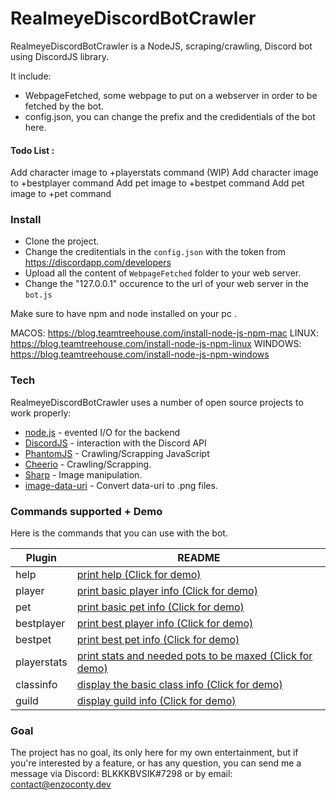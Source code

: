 
# RealmeyeDiscordBotCrawler

RealmeyeDiscordBotCrawler is a NodeJS, scraping/crawling, Discord bot using DiscordJS library.

It include:

  - WebpageFetched, some webpage to put on a webserver in order to be fetched by the bot.
  - config.json, you can change the prefix and the credidentials of the bot here.

#### Todo List :
Add character image to +playerstats command (WIP)
Add character image to +bestplayer command
Add pet image to +bestpet command
Add pet image to +pet command

### Install

  - Clone the project.
  - Change the creditentials in the `config.json` with the token from https://discordapp.com/developers
  - Upload all the content of `WebpageFetched` folder to your web server.
  - Change the "127.0.0.1" occurence to the url of your web server in the `bot.js` 

Make sure to have npm and node installed on your pc .

MACOS: https://blog.teamtreehouse.com/install-node-js-npm-mac
LINUX: https://blog.teamtreehouse.com/install-node-js-npm-linux
WINDOWS: https://blog.teamtreehouse.com/install-node-js-npm-windows

### Tech

RealmeyeDiscordBotCrawler uses a number of open source projects to work properly:

* [node.js](http://nodejs.org) - evented I/O for the backend
* [DiscordJS](https://discord.js.org/) - interaction with the Discord API
* [PhantomJS](http://phantomjs.org/) - Crawling/Scrapping JavaScript
* [Cheerio](https://github.com/cheeriojs/cheerio) - Crawling/Scrapping.
* [Sharp](https://github.com/lovell/sharp) - Image manipulation.
* [image-data-uri](https://github.com/DiegoZoracKy/image-data-uri) - Convert data-uri to .png files.

### Commands supported + Demo

Here is the commands that you can use with the bot.

| Plugin | README |
| ------ | ------ |
| help | [print help (Click for demo) ](https://image.noelshack.com/fichiers/2019/17/2/1556042378-screenshot-2019-04-23-at-20-57-10.png) |
| player | [print basic player info (Click for demo)](https://image.noelshack.com/fichiers/2019/17/2/1556042378-screenshot-2019-04-23-at-20-57-53.png) |
| pet | [print basic pet info (Click for demo)](https://image.noelshack.com/fichiers/2019/17/2/1556042728-screenshot-2019-04-23-at-21-05-10.png) |
| bestplayer | [print best player info (Click for demo)](https://image.noelshack.com/fichiers/2019/17/2/1556042378-screenshot-2019-04-23-at-20-57-27.png) |
| bestpet | [print best pet info (Click for demo)](https://image.noelshack.com/fichiers/2019/17/2/1556042378-screenshot-2019-04-23-at-20-57-37.png) |
| playerstats | [print stats and needed pots to be maxed (Click for demo)](https://image.noelshack.com/fichiers/2019/17/2/1556042378-screenshot-2019-04-23-at-20-59-17.png) |
| classinfo | [display the basic class info (Click for demo)](https://image.noelshack.com/fichiers/2019/17/2/1556042727-screenshot-2019-04-23-at-21-04-56.png) |
| guild | [display guild info (Click for demo)](https://image.noelshack.com/fichiers/2019/17/2/1556042378-screenshot-2019-04-23-at-20-58-05.png) |

### Goal
The project has no goal, its only here for my own entertainment, but if you're interested by a feature, or has any question, you can send me a message via Discord: BLKKKBVSIK#7298 or by email: contact@enzoconty.dev

